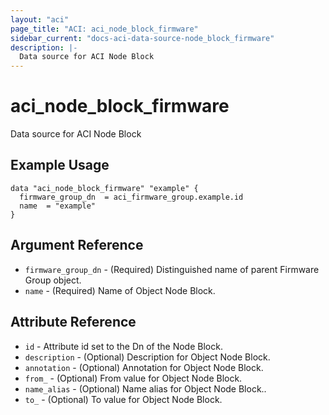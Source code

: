 ```yaml
---
layout: "aci"
page_title: "ACI: aci_node_block_firmware"
sidebar_current: "docs-aci-data-source-node_block_firmware"
description: |-
  Data source for ACI Node Block
---
```


# aci_node_block_firmware #
Data source for ACI Node Block

## Example Usage ##

```hcl
data "aci_node_block_firmware" "example" {
  firmware_group_dn  = aci_firmware_group.example.id
  name  = "example"
}
```
## Argument Reference ##
* `firmware_group_dn` - (Required) Distinguished name of parent Firmware Group object.
* `name` - (Required) Name of Object Node Block.



## Attribute Reference

* `id` - Attribute id set to the Dn of the Node Block.
* `description` - (Optional) Description for Object Node Block.
* `annotation` - (Optional) Annotation for Object Node Block.
* `from_` - (Optional) From value for Object Node Block.
* `name_alias` - (Optional) Name alias for Object Node Block..
* `to_` - (Optional) To value for Object Node Block.

